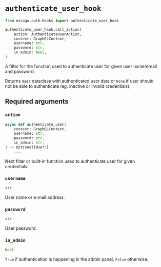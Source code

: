 # `authenticate_user_hook`

```python
from misago.auth.hooks import authenticate_user_hook

authenticate_user_hook.call_action(
    action: AuthenticateUserAction,
    context: GraphQLContext,
    username: str,
    password: str,
    in_admin: bool,
)
```

A filter for the function used to authenticate user for given user name/email and password.

Returns `User` dataclass with authenticated user data or `None` if user should not be able to authenticate (eg. inactive or invalid credentials).


## Required arguments

### `action`

```python
async def authenticate_user(
    context: GraphQLContext,
    username: str,
    password: str,
    in_admin: str,
) -> Optional[User:]
    ...
```

Next filter or built-in function used to authenticate user for given credentials.


### `username`

```python
str
```

User name or e-mail address.


### `password`

```python
str
```

User password.


### `in_admin`

```python
bool
```

`True` if authentication is happening in the admin panel, `False` otherwise.